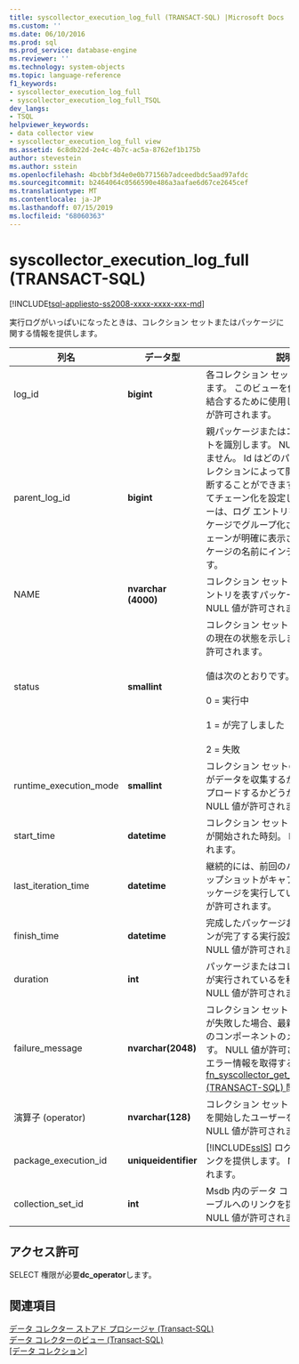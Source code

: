 ```yaml
---
title: syscollector_execution_log_full (TRANSACT-SQL) |Microsoft Docs
ms.custom: ''
ms.date: 06/10/2016
ms.prod: sql
ms.prod_service: database-engine
ms.reviewer: ''
ms.technology: system-objects
ms.topic: language-reference
f1_keywords:
- syscollector_execution_log_full
- syscollector_execution_log_full_TSQL
dev_langs:
- TSQL
helpviewer_keywords:
- data collector view
- syscollector_execution_log_full view
ms.assetid: 6c8db22d-2e4c-4b7c-ac5a-8762ef1b175b
author: stevestein
ms.author: sstein
ms.openlocfilehash: 4bcbbf3d4e0e0b77156b7adceedbdc5aad97afdc
ms.sourcegitcommit: b2464064c0566590e486a3aafae6d67ce2645cef
ms.translationtype: MT
ms.contentlocale: ja-JP
ms.lasthandoff: 07/15/2019
ms.locfileid: "68060363"
---
```

# <a name="syscollectorexecutionlogfull-transact-sql"></a>syscollector_execution_log_full (TRANSACT-SQL)
[!INCLUDE[tsql-appliesto-ss2008-xxxx-xxxx-xxx-md](../../includes/tsql-appliesto-ss2008-xxxx-xxxx-xxx-md.md)]

  実行ログがいっぱいになったときは、コレクション セットまたはパッケージに関する情報を提供します。  
  
|列名|データ型|説明|  
|-----------------|---------------|-----------------|  
|log_id|**bigint**|各コレクション セットの実行を識別します。 このビューを他の詳細なログを結合するために使用します。 NULL 値が許可されます。|  
|parent_log_id|**bigint**|親パッケージまたはコレクション セットを識別します。 NULL 値は許可されません。 Id はどのパッケージがどのコレクションによって開始されたかを判断することができます、親子関係としてチェーン化を設定します。 このビューは、ログ エントリをその親と子リンケージでグループ化され、呼び出しチェーンが明確に表示されるよう、パッケージの名前にインデントを設定します。|  
|NAME|**nvarchar (4000)**|コレクション セットまたはこのログ エントリを表すパッケージの名前。 NULL 値が許可されます。|  
|status|**smallint**|コレクション セットまたはパッケージの現在の状態を示します。 NULL 値が許可されます。<br /><br /> 値は次のとおりです。<br /><br /> 0 = 実行中<br /><br /> 1 = が完了しました<br /><br /> 2 = 失敗|  
|runtime_execution_mode|**smallint**|コレクション セットのアクティビティがデータを収集するか、データをアップロードするかどうかを示します。 NULL 値が許可されます。|  
|start_time|**datetime**|コレクション セットまたはパッケージが開始された時刻。 NULL 値が許可されます。|  
|last_iteration_time|**datetime**|継続的には、前回のパッケージにスナップショットがキャプチャされる、パッケージを実行しています。 NULL 値が許可されます。|  
|finish_time|**datetime**|完成したパッケージおよびコレクションが完了する実行設定の時間です。 NULL 値が許可されます。|  
|duration|**int**|パッケージまたはコレクション セットが実行されているを秒単位での時刻。 NULL 値が許可されます。|  
|failure_message|**nvarchar(2048)**|コレクション セットまたはパッケージが失敗した場合、最新のエラーは、そのコンポーネントのメッセージします。 NULL 値が許可されます。 詳細なエラー情報を取得する、 [fn_syscollector_get_execution_details &#40;TRANSACT-SQL&#41; ](../../relational-databases/system-functions/fn-syscollector-get-execution-details-transact-sql.md)関数。|  
|演算子 (operator)|**nvarchar(128)**|コレクション セットまたはパッケージを開始したユーザーを識別します。 NULL 値が許可されます。|  
|package_execution_id|**uniqueidentifier**|[!INCLUDE[ssIS](../../includes/ssis-md.md)] ログ テーブルへのリンクを提供します。 NULL 値が許可されます。|  
|collection_set_id|**int**|Msdb 内のデータ コレクション構成テーブルへのリンクを提供します。 NULL 値が許可されます。|  
  
## <a name="permissions"></a>アクセス許可  
 SELECT 権限が必要**dc_operator**します。  
  
## <a name="see-also"></a>関連項目  
 [データ コレクター ストアド プロシージャ &#40;Transact-SQL&#41;](../../relational-databases/system-stored-procedures/data-collector-stored-procedures-transact-sql.md)   
 [データ コレクターのビュー &#40;Transact-SQL&#41;](../../relational-databases/system-catalog-views/data-collector-views-transact-sql.md)   
 [[データ コレクション]](../../relational-databases/data-collection/data-collection.md)  
  
  
